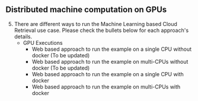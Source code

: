 ## Distributed machine computation on GPUs

5. There are different ways to run the Machine Learning based Cloud Retrieval use case. Please check the bullets below for each approach's details.
   - GPU Executions
     - Web based approach to run the example on a single CPU without docker (To be updated)
     - Web based approach to run the example on multi-CPUs without docker (To be updated)
     - Web based approach to run the example on a single CPU with docker
     - Web based approach to run the example on multi-CPUs with docker

